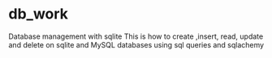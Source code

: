 # db_work
Database management with sqlite
This is how to create ,insert, read, update and delete on sqlite and MySQL databases 
using sql queries and sqlachemy

